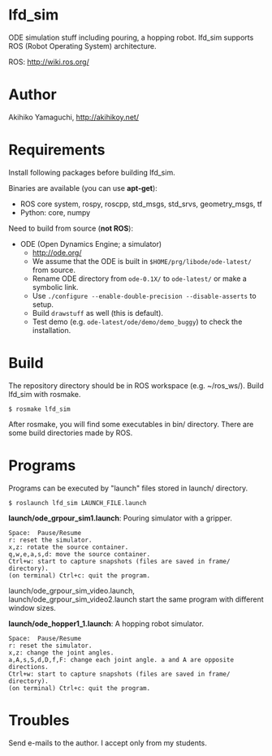 lfd_sim
==================
ODE simulation stuff including pouring, a hopping robot.
lfd_sim supports ROS (Robot Operating System) architecture.

ROS:
http://wiki.ros.org/

Author
==================
Akihiko Yamaguchi, http://akihikoy.net/


Requirements
==================
Install following packages before building lfd_sim.

Binaries are available (you can use **apt-get**):
- ROS core system, rospy, roscpp, std_msgs, std_srvs, geometry_msgs, tf
- Python: core, numpy

Need to build from source (**not ROS**):
- ODE (Open Dynamics Engine; a simulator)
  - http://ode.org/
  - We assume that the ODE is built in `$HOME/prg/libode/ode-latest/` from source.
  - Rename ODE directory from `ode-0.1X/` to `ode-latest/` or make a symbolic link.
  - Use `./configure --enable-double-precision --disable-asserts` to setup.
  - Build `drawstuff` as well (this is default).
  - Test demo (e.g. `ode-latest/ode/demo/demo_buggy`) to check the installation.


Build
==================
The repository directory should be in ROS workspace (e.g. ~/ros_ws/).
Build lfd_sim with rosmake.

```
$ rosmake lfd_sim
```

After rosmake, you will find some executables in bin/ directory.
There are some build directories made by ROS.


Programs
==================
Programs can be executed by "launch" files stored in launch/ directory.

```
$ roslaunch lfd_sim LAUNCH_FILE.launch
```

**launch/ode_grpour_sim1.launch**:
Pouring simulator with a gripper.

```
Space:  Pause/Resume
r: reset the simulator.
x,z: rotate the source container.
q,w,e,a,s,d: move the source container.
Ctrl+w: start to capture snapshots (files are saved in frame/ directory).
(on terminal) Ctrl+c: quit the program.
```

launch/ode_grpour_sim_video.launch, launch/ode_grpour_sim_video2.launch start the same program with different window sizes.


**launch/ode_hopper1_1.launch**:
A hopping robot simulator.

```
Space:  Pause/Resume
r: reset the simulator.
x,z: change the joint angles.
a,A,s,S,d,D,f,F: change each joint angle. a and A are opposite directions.
Ctrl+w: start to capture snapshots (files are saved in frame/ directory).
(on terminal) Ctrl+c: quit the program.
```


Troubles
==================
Send e-mails to the author.  I accept only from my students.
